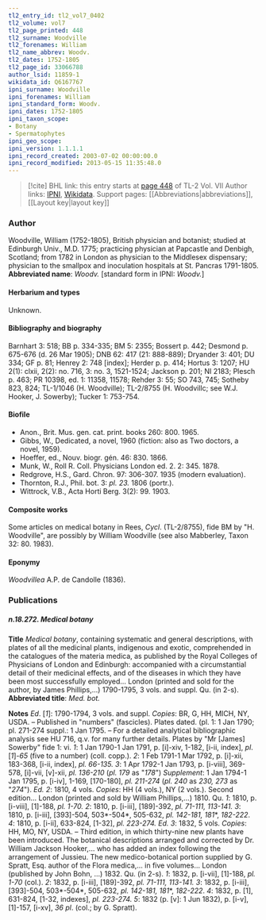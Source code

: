 ```yaml
---
tl2_entry_id: tl2_vol7_0402
tl2_volume: vol7
tl2_page_printed: 448
tl2_surname: Woodville
tl2_forenames: William
tl2_name_abbrev: Woodv.
tl2_dates: 1752-1805
tl2_page_id: 33066788
author_lsid: 11859-1
wikidata_id: Q6167767
ipni_surname: Woodville
ipni_forenames: William
ipni_standard_form: Woodv.
ipni_dates: 1752-1805
ipni_taxon_scope: 
- Botany
- Spermatophytes
ipni_geo_scope: 
ipni_version: 1.1.1.1
ipni_record_created: 2003-07-02 00:00:00.0
ipni_record_modified: 2013-05-15 11:35:48.0
---
```


> [!cite] BHL link: this entry starts at [page 448](https://www.biodiversitylibrary.org/page/33066788) of TL-2 Vol. VII
> Author links: [IPNI](https://www.ipni.org/a/11859-1), [Wikidata](https://www.wikidata.org/wiki/Q6167767). Support pages: [[Abbreviations|abbreviations]], [[Layout key|layout key]]

### Author

Woodville, William (1752-1805), British physician and botanist; studied at Edinburgh Univ., M.D. 1775; practicing physician at Papcastle and Denbigh, Scotland; from 1782 in London as physician to the Middlesex dispensary; physician to the smallpox and inoculation hospitals at St. Pancras 1791-1805. 
**Abbreviated name**: *Woodv.* \[standard form in IPNI: *Woodv.*\]

#### Herbarium and types

Unknown.

#### Bibliography and biography

Barnhart 3: 518; BB p. 334-335; BM 5: 2355; Bossert p. 442; Desmond p. 675-676 (d. 26 Mar 1905); DNB 62: 417 (21: 888-889); Dryander 3: 401; DU 334; GF p. 81; Henrey 2: 748 \[index\]; Herder p. p. 414; Hortus 3: 1207; HU 2(1): clxii, 2(2): no. 716, 3: no. 3, 1521-1524; Jackson p. 201; NI 2183; Plesch p. 463; PR 10398, ed. 1: 11358, 11578; Rehder 3: 55; SO 743, 745; Sotheby 823, 824; TL-1/1046 (H. Woodville); TL-2/8755 (H. Woodvillc; see W.J. Hooker, J. Sowerby); Tucker 1: 753-754.

#### Biofile

- Anon., Brit. Mus. gen. cat. print. books 260: 800. 1965.
- Gibbs, W., Dedicated, a novel, 1960 (fiction: also as Two doctors, a novel, 1959).
- Hoeffer, ed., Nouv. biogr. gén. 46: 830. 1866.
- Munk, W., Roll R. Coll. Physicians London ed. 2. 2: 345. 1878.
- Redgrove, H.S., Gard. Chron. 97: 306-307. 1935 (modern evaluation).
- Thornton, R.J., Phil. bot. 3: *pl. 23.* 1806 (portr.).
- Wittrock, V.B., Acta Horti Berg. 3(2): 99. 1903.

#### Composite works

Some articles on medical botany in Rees, *Cycl*. (TL-2/8755), fide BM by "H. Woodville", are possibly by William Woodville (see also Mabberley, Taxon 32: 80. 1983).

#### Eponymy

*Woodvillea* A.P. de Candolle (1836).

### Publications

##### n.18.272. Medical botany

**Title**
*Medical botany*, containing systematic and general descriptions, with plates of all the medicinal plants, indigenous and exotic, comprehended in the catalogues of the materia medica, as published by the Royal Colleges of Physicians of London and Edinburgh: accompanied with a circumstantial detail of their medicinal effects, and of the diseases in which they have been most successfully employed... London (printed and sold for the author, by James Phillips,...) 1790-1795, 3 vols. and suppl. Qu. (in 2-s).
**Abbreviated title**: *Med. bot.*

**Notes**
*Ed*. \[*1*\]: 1790-1794, 3 vols. and suppl. *Copies*: BR, G, HH, MICH, NY, USDA. – Published in "numbers" (fascicles). Plates dated. (pl. 1: 1 Jan 1790; pl. 271-274 suppl.: 1 Jan 1795. – For a detailed analytical bibliographic analysis see HU 716, q.v. for many further details. Plates by "Mr \[James\] Sowerby" fide 1: vi.
*1*: 1 Jan 1790-1 Jan 1791, p. \[i\]-xiv, 1-182, \[i-ii, index\], *pl*. \[*1*\]-*65* (five to a number) (coll. copp.).
*2*: 1 Feb 1791-1 Mar 1792, p. \[i\]-xii, 183-368, \[i-ii, index\], *pl. 66-135.*
*3*: 1 Apr 1792-1 Jan 1793, p. \[i-viii\], 369-578, \[i\]-vii, \[v\]-xii, *pl. 136-210* (*pl. 179* as "*178*")
*Supplement*: 1 Jan 1794-1 Jan 1795, p. \[i-iv\], 1-169, \[170-180\], *pl. 211-274* (*pl. 240* as *230, 273* as "*274*").
*Ed. 2*: 1810, 4 vols. *Copies*: HH (4 vols.), NY (2 vols.). Second edition... London (printed and sold by William Phillips,...) 1810. Qu.
*1*: 1810, p. \[i-viii\], \[1\]-188, *pl. 1-70.*
*2*: 1810, p. \[i-iii\], \[189\]-392, *pl. 71-111, 113-141.*
*3*: 1810, p. \[i-iii\], \[393\]-504, 503\*-504\*, 505-632, *pl. 142-181, 181*\*, *182-222*.
*4*: 1810, p. \[i-ii\], 633-824, \[1-32\], *pl. 223-274.
Ed. 3*: 1832, 5 vols. *Copies*: HH, MO, NY, USDA. – Third edition, in which thirty-nine new plants have been introduced. The botanical descriptions arranged and corrected by Dr. William Jackson Hooker,... who has added an index following the arrangement of Jussieu. The new medico-botanical portion supplied by G. Spratt, Esq. author of the Flora medica,... in five volumes... London (published by John Bohn, ...) 1832. Qu. (in 2-s).
*1*: 1832, p. \[i-vii\], \[1\]-188, *pl. 1-70* (col.).
*2*: 1832, p. \[i-iii\], \[189\]-392, *pl. 71-111, 113-141.*
*3*: 1832, p. \[i-iii\], \[393\]-504, 503\*-504\*, 505-632, *pl. 142-181, 181*\*, *182-222*.
*4*: 1832, p. \[1\], 631-824, \[1-32, indexes\], *pl. 223-274.*
*5*: 1832 (p. \[v\]: 1 Jun 1832), p. \[i-v\], \[1\]-157, \[i-xv\], *36 pl*. (col.; by G. Spratt).

